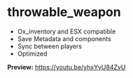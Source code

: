 # throwable_weapon

- Ox_inventory and ESX compatible
- Save Metadata and components
- Sync between players
- Optimized
  
**Preview:**  https://youtu.be/yhxYyU84ZvU
